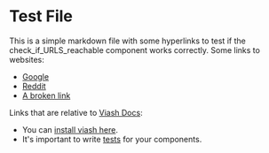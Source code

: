 # Test File

This is a simple markdown file with some hyperlinks to test if the check_if_URLS_reachable component works correctly.
Some links to websites:

- [Google](https://www.google.com)
- [Reddit](https://www.reddit.com)
- [A broken link](http://microsoft.com/random-link)

Links that are relative to [Viash Docs](http://www.data-intuitive.com/viash_docs/):

- You can [install viash here](/getting_started/installation).
- It's important to write [tests](/good_practices/testing) for your components.
